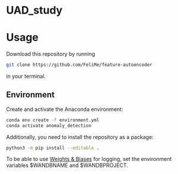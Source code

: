 # UAD_study

# Usage

Download this repository by running

```bash
git clone https://github.com/FeliMe/feature-autoencoder
```

in your terminal.

## Environment

Create and activate the Anaconda environment:

```bash
conda env create -f environment.yml
conda activate anomaly_detection
```

Additionally, you need to install the repository as a package:

```bash
python3 -m pip install --editable .
```

To be able to use [Weights & Biases](https://wandb.ai) for logging, set the environment variables $WANDBNAME and $WANDBPROJECT.

